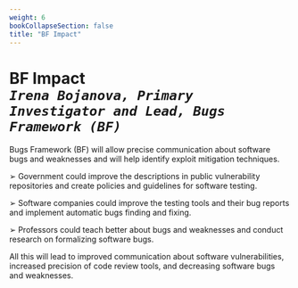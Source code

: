 ```yaml
---
weight: 6
bookCollapseSection: false
title: "BF Impact"
---
```

# BF Impact <br/>_`Irena Bojanova, Primary Investigator and Lead, Bugs Framework (BF)`_

Bugs Framework (BF) will allow precise communication about software bugs and weaknesses and will help identify exploit mitigation techniques.

➢ Government could improve the descriptions in public vulnerability repositories and create policies and guidelines for software testing.

➢ Software companies could improve the testing tools and their bug reports and implement automatic bugs finding and fixing.

➢ Professors could teach better about bugs and weaknesses and conduct research on formalizing software bugs.

All this will lead to improved communication about software vulnerabilities, increased precision of code review tools, and decreasing software bugs and weaknesses. 
